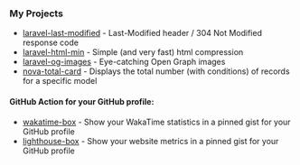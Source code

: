 ### My Projects
- [laravel-last-modified](https://github.com/abordage/laravel-last-modified) - Last-Modified header / 304 Not Modified response code
- [laravel-html-min](https://github.com/abordage/laravel-html-min) - Simple (and very fast) html compression
- [laravel-og-images](https://github.com/abordage/laravel-og-images) - Eye-catching Open Graph images
- [nova-total-card](https://github.com/abordage/nova-total-card) - Displays the total number (with conditions) of records for a specific model

#### GitHub Action for your GitHub profile:
- [wakatime-box](https://github.com/abordage/wakatime-box) - Show your WakaTime statistics in a pinned gist for your GitHub profile
- [lighthouse-box](https://github.com/abordage/lighthouse-box) - Show your website metrics in a pinned gist for your GitHub profile